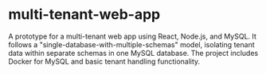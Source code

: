 # multi-tenant-web-app
A prototype for a multi-tenant web app using React, Node.js, and MySQL. It follows a "single-database-with-multiple-schemas" model, isolating tenant data within separate schemas in one MySQL database. The project includes Docker for MySQL and basic tenant handling functionality.
